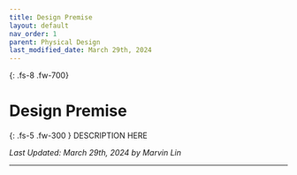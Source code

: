 ```yaml
---
title: Design Premise
layout: default
nav_order: 1
parent: Physical Design
last_modified_date: March 29th, 2024
---
```


{: .fs-8 .fw-700}
# Design Premise

{: .fs-5 .fw-300 }
DESCRIPTION HERE

*Last Updated: March 29th, 2024 by Marvin Lin*

---